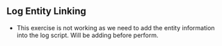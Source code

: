 ## Log Entity Linking

- This exercise is not working as we need to add the entity information into the log script. Will be adding before perform.

